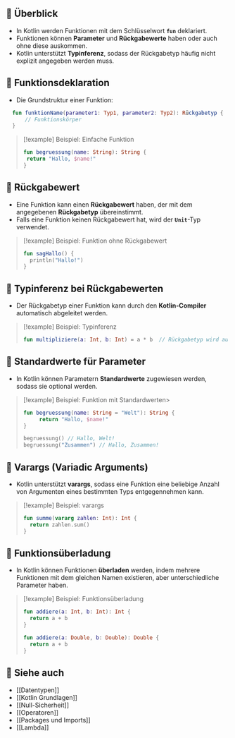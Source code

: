 

## 🔹 Überblick
- In Kotlin werden Funktionen mit dem Schlüsselwort **`fun`** deklariert.
- Funktionen können **Parameter** und **Rückgabewerte** haben oder auch ohne diese auskommen.
- Kotlin unterstützt **Typinferenz**, sodass der Rückgabetyp häufig nicht explizit angegeben werden muss.

## 🔹 Funktionsdeklaration
- Die Grundstruktur einer Funktion:
```kotlin
  fun funktionName(parameter1: Typ1, parameter2: Typ2): Rückgabetyp {
      // Funktionskörper
  }
```

> [!example] Beispiel: Einfache Funktion
>```kotlin
>fun begruessung(name: String): String {
>  return "Hallo, $name!"
>}
>```


## 🔹 Rückgabewert

- Eine Funktion kann einen **Rückgabewert** haben, der mit dem angegebenen **Rückgabetyp** übereinstimmt.
- Falls eine Funktion keinen Rückgabewert hat, wird der **`Unit`**-Typ verwendet.

>[!example] Beispiel: Funktion ohne Rückgabewert
>```kotlin
>fun sagHallo() {
>	println("Hallo!")
>}
>```

## 🔹 Typinferenz bei Rückgabewerten

- Der Rückgabetyp einer Funktion kann durch den **Kotlin-Compiler** automatisch abgeleitet werden.    

> [!example] Beispiel: Typinferenz
> ```kotlin
> fun multipliziere(a: Int, b: Int) = a * b  // Rückgabetyp wird automatisch als Int ermittelt
> ```

## 🔹 Standardwerte für Parameter

- In Kotlin können Parametern **Standardwerte** zugewiesen werden, sodass sie optional werden.
    

> [!example] Beispiel: Funktion mit Standardwerten> 
> ```kotlin
> fun begruessung(name: String = "Welt"): String {
>      return "Hallo, $name!"
> }
> 
> begruessung() // Hallo, Welt!
> begruessung("Zusammen") // Hallo, Zusammen!
> ```

## 🔹 Varargs (Variadic Arguments)

- Kotlin unterstützt **varargs**, sodass eine Funktion eine beliebige Anzahl von Argumenten eines bestimmten Typs entgegennehmen kann.
    

> [!example] Beispiel: varargs
> ```kotlin
> fun summe(vararg zahlen: Int): Int {
> 	return zahlen.sum() 
>}
>```

## 🔹 Funktionsüberladung

- In Kotlin können Funktionen **überladen** werden, indem mehrere Funktionen mit dem gleichen Namen existieren, aber unterschiedliche Parameter haben.
    

> [!example] Beispiel: Funktionsüberladung
> ```kotlin
> fun addiere(a: Int, b: Int): Int {
> 	return a + b
> }
> 
> fun addiere(a: Double, b: Double): Double {
> 	return a + b
> }
> ```


## 🔹 Siehe auch
- [[Datentypen]]
- [[Kotlin Grundlagen]]
- [[Null-Sicherheit]]
- [[Operatoren]]
- [[Packages und Imports]]
- [[Lambda]]
